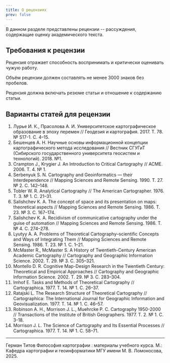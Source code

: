 ```yaml
---
title: О рецензиях
prev: false
---
```


В данном разделе представлены рецензии -- рассуждения, содержащие оценку академического текста.


## Требования к рецензии

Рецензия отражает способность воспринимать и критически оценивать чужую работу.

Объём рецензии должен составлять не менее 3000 знаков без пробелов.

Рецензия должна включать резюме статьи и отношение к содержанию статьи.

## Варианты статей для рецензии

1. Лурье И. К., Прасолова А. И. Университетское картографическое образование в эпоху перемен // Геодезия и картография. 2017. Т. 78.
№ S17-1. С. 4–15.
1. Бешенцев А. Н. Научные основы информационной концепции картографического метода исследования // Вестник СГУГиТ (Сибирского государственного университета геосистем и технологий). 2018. №1.
2. Crampton J., Krygier J. An Introduction to Critical Cartography // ACME. 2006. Т. 4. № 1.
3. Serbenyuk S. N. Cartography and Geoinformatics — their Interdependence // Mapping Sciences and Remote Sensing. 1990. Т. 27. № 2. С. 142–148.
4. Tobler W. R. Analytical Cartography // The American Cartographer. 1976. Т. 3. № 1. С. 21–31.
5. Salishchev K. A. The concept of space and its presentation on maps: theoretical aspects // Mapping Sciences and Remote Sensing. 1986. Т. 23. № 3. С. 167–174.
6. Salishchev K. A. Recidivism of communicative cartography under the guise of automation // Mapping Sciences and Remote Sensing. 1986. Т. № 4. С. 274–278.
7. Lyutyy A. A. Problems of Theoretical Cartography–scientific Concepts and Ways of Integrating Them // Mapping Sciences and Remote Sensing. 1986. Т. 23. № 1. С. 1–21.
8. McMaster R., McMaster S. A History of Twentieth-Century American Academic Cartography // Cartography and Geographic Information Science. 2002. Т. 29. № 3. С. 305–321.
9.  Montello D. R. Cognitive Map-Design Research in the Twentieth Century: Theoretical and Empirical Approaches // Cartography and Geographic Information Science. 2002. Т. 29. № 3. С. 283–304.
10. Imhof E. Tasks and Methods of Theoretical Cartography // Cartographica. 1977. Т. 14. № 1. С. 26–37.
11. Ratajski L. The Research Structure of Theoretical Cartography // Cartographica: The International Journal for Geographic Information and Geovisualization. 1977. Т. 14. № 1. С. 46–57.
12. Robinson A. H., Morrison J. L., Muehrcke P. C. Cartography 1950-2000 // Transactions of the Institute of British Geographers. 1977. Т. 2. № 1. С. 3-18.
13. Morrison J. L. The Science of Cartography and Its Essential Processes // Cartographica. 1977. Т. 14. № 1. С. 58–71.


---
Герман Титов Философия картографии : материалы учебного курса. М.: Кафедра картографии и геоинформатики МГУ имени М. В. Ломоносова, 2025.